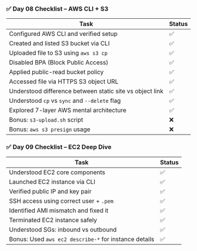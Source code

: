 ### ✅ Day 08 Checklist – AWS CLI + S3

| Task                                                     | Status |
|----------------------------------------------------------|--------|
| Configured AWS CLI and verified setup                    | ✅     |
| Created and listed S3 bucket via CLI                     | ✅     |
| Uploaded file to S3 using `aws s3 cp`                    | ✅     |
| Disabled BPA (Block Public Access)                       | ✅     |
| Applied public-read bucket policy                        | ✅     |
| Accessed file via HTTPS S3 object URL                    | ✅     |
| Understood difference between static site vs object link | ✅     |
| Understood `cp` vs `sync` and `--delete` flag            | ✅     |
| Explored 7-layer AWS mental architecture                 | ✅     |
| Bonus: `s3-upload.sh` script                             | ❌     |
| Bonus: `aws s3 presign` usage                            | ❌     |


### ✅ Day 09 Checklist – EC2 Deep Dive

| Task                                                     | Status |
| -------------------------------------------------------- | ------ |
| Understood EC2 core components                           | ✅      |
| Launched EC2 instance via CLI                            | ✅      |
| Verified public IP and key pair                          | ✅      |
| SSH access using correct user + `.pem`                   | ✅      |
| Identified AMI mismatch and fixed it                     | ✅      |
| Terminated EC2 instance safely                           | ✅      |
| Understood SGs: inbound vs outbound                      | ✅      |
| Bonus: Used `aws ec2 describe-*` for instance details    | ✅      |
